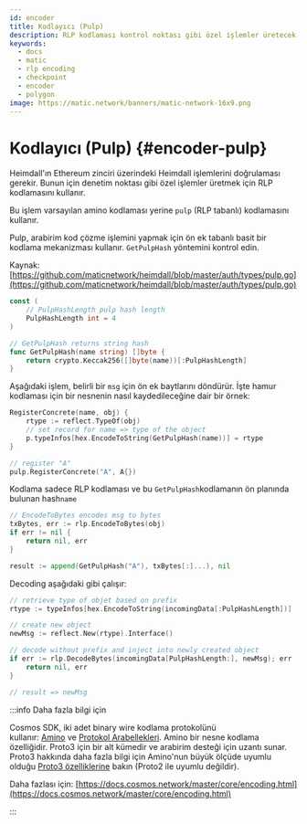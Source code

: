 ```yaml
---
id: encoder
title: Kodlayıcı (Pulp)
description: RLP kodlaması kontrol noktası gibi özel işlemler üretecek
keywords:
  - docs
  - matic
  - rlp encoding
  - checkpoint
  - encoder
  - polygon
image: https://matic.network/banners/matic-network-16x9.png
---
```


# Kodlayıcı (Pulp) {#encoder-pulp}

Heimdall'ın Ethereum zinciri üzerindeki Heimdall işlemlerini doğrulaması gerekir. Bunun için denetim noktası gibi özel işlemler üretmek için RLP kodlamasını kullanır.

Bu işlem varsayılan amino kodlaması yerine `pulp` (RLP tabanlı) kodlamasını kullanır.

Pulp, arabirim kod çözme işlemini yapmak için ön ek tabanlı basit bir kodlama mekanizması kullanır. `GetPulpHash` yöntemini kontrol edin.

Kaynak: [https://github.com/maticnetwork/heimdall/blob/master/auth/types/pulp.go](https://github.com/maticnetwork/heimdall/blob/master/auth/types/pulp.go)

```go
const (
	// PulpHashLength pulp hash length
	PulpHashLength int = 4
)

// GetPulpHash returns string hash
func GetPulpHash(name string) []byte {
	return crypto.Keccak256([]byte(name))[:PulpHashLength]
}
```

Aşağıdaki işlem, belirli bir `msg` için ön ek baytlarını döndürür.  İşte hamur kodlaması için bir nesnenin nasıl kaydedileceğine dair bir örnek:

```go
RegisterConcrete(name, obj) {
	rtype := reflect.TypeOf(obj)
	// set record for name => type of the object
	p.typeInfos[hex.EncodeToString(GetPulpHash(name))] = rtype
}

// register "A"
pulp.RegisterConcrete("A", A{})
```

Kodlama sadece RLP kodlaması ve bu `GetPulpHash`kodlamanın ön planında bulunan hash`name`

```go
// EncodeToBytes encodes msg to bytes
txBytes, err := rlp.EncodeToBytes(obj)
if err != nil {
	return nil, err
}

result := append(GetPulpHash("A"), txBytes[:]...), nil
```

Decoding aşağıdaki gibi çalışır:

```go
// retrieve type of objet based on prefix
rtype := typeInfos[hex.EncodeToString(incomingData[:PulpHashLength])]

// create new object
newMsg := reflect.New(rtype).Interface()

// decode without prefix and inject into newly created object
if err := rlp.DecodeBytes(incomingData[PulpHashLength:], newMsg); err != nil {
	return nil, err
}

// result => newMsg
```

:::info Daha fazla bilgi için

Cosmos SDK, iki adet binary wire kodlama protokolünü kullanır: [Amino](https://github.com/tendermint/go-amino/) ve [Protokol Arabellekleri](https://developers.google.com/protocol-buffers). Amino bir nesne kodlama özelliğidir. Proto3 için bir alt kümedir ve arabirim desteği için uzantı sunar. Proto3 hakkında daha fazla bilgi için Amino'nun büyük ölçüde uyumlu olduğu [Proto3 özelliklerine](https://developers.google.com/protocol-buffers/docs/proto3) bakın (Proto2 ile uyumlu değildir).

Daha fazlası için: [https://docs.cosmos.network/master/core/encoding.html](https://docs.cosmos.network/master/core/encoding.html)

:::
